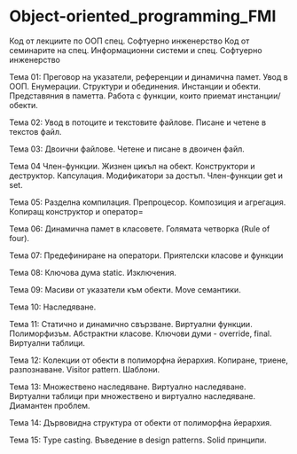 # Object-oriented_programming_FMI
Код от лекциите по ООП спец. Софтуерно инженерство
Код от семинарите на спец. Информационни системи и спец. Софтуерно инженерство

Тема 01: Преговор на указатели, референции и динамична памет. Увод в ООП. Енумерации. Структури и обединения. Инстанции и обекти. Представяния в паметта. Работа с функции, които приемат инстанции/обекти.

Тема 02: Увод в потоците и текстовите файлове. Писане и четене в текстов файл.

Тема 03: Двоични файлове. Четене и писане в двоичен файл.

Тема 04 Член-функции. Жизнен цикъл на обект. Конструктори и деструктор. Капсулация. Модификатори за достъп. Член-функции get и set.

Тема 05: Разделна компилация. Препроцесор. Композиция и агрегация. Копиращ конструктор и оператор=

Тема 06: Динамична памет в класовете. Голямата четворка (Rule of four).

Тема 07: Предефиниране на оператори. Приятелски класове и функции

Тема 08: Ключова дума static. Изключения.

Тема 09: Масиви от указатели към обекти. Move семантики.

Тема 10: Наследяване.

Тема 11: Статично и динамично свързване. Виртуални функции. Полиморфизъм. Абстрактни класове. Ключови думи - override, final. Виртуални таблици.

Тема 12: Колекции от обекти в полиморфна йерархия. Копиране, триене, разпознаване. Visitor pattern. Шаблони.

Тема 13: Множествено наследяване. Виртуално наследяване. Виртуални таблици при множествено и виртуално наследяване. Диамантен проблем.

Тема 14: Дървовидна структура от обекти от полиморфна йерархия.

Тема 15: Тype casting. Въведение в design patterns. Solid принципи.
